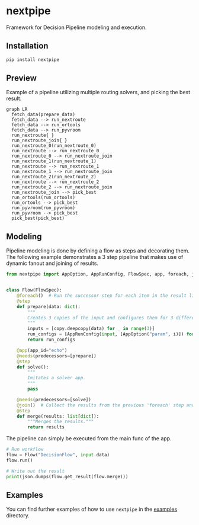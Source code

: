 # nextpipe

Framework for Decision Pipeline modeling and execution.

## Installation

```bash
pip install nextpipe
```

## Preview

Example of a pipeline utilizing multiple routing solvers, and picking the best result.

```mermaid
graph LR
  fetch_data(prepare_data)
  fetch_data --> run_nextroute
  fetch_data --> run_ortools
  fetch_data --> run_pyvroom
  run_nextroute{ }
  run_nextroute_join{ }
  run_nextroute_0(run_nextroute_0)
  run_nextroute --> run_nextroute_0
  run_nextroute_0 --> run_nextroute_join
  run_nextroute_1(run_nextroute_1)
  run_nextroute --> run_nextroute_1
  run_nextroute_1 --> run_nextroute_join
  run_nextroute_2(run_nextroute_2)
  run_nextroute --> run_nextroute_2
  run_nextroute_2 --> run_nextroute_join
  run_nextroute_join --> pick_best
  run_ortools(run_ortools)
  run_ortools --> pick_best
  run_pyvroom(run_pyvroom)
  run_pyvroom --> pick_best
  pick_best(pick_best)
```

## Modeling

Pipeline modeling is done by defining a flow as steps and decorating them.
The following example demonstrates a 3 step pipeline that makes use of dynamic fanout and joining of results.

```python
from nextpipe import AppOption, AppRunConfig, FlowSpec, app, foreach, join, needs, step


class Flow(FlowSpec):
    @foreach()  # Run the successor step for each item in the result list of this step
    @step
    def prepare(data: dict):
        """
        Creates 3 copies of the input and configures them for 3 different app parameters.
        """
        inputs = [copy.deepcopy(data) for _ in range(3)]
        run_configs = [AppRunConfig(input, [AppOption("param", i)]) for i, input in enumerate(inputs)]
        return run_configs

    @app(app_id="echo")
    @needs(predecessors=[prepare])
    @step
    def solve():
        """
        Imitates a solver app.
        """
        pass

    @needs(predecessors=[solve])
    @join()  # Collect the results from the previous 'foreach' step and combine them into a list passed as the arg
    @step
    def merge(results: list[dict]):
        """Merges the results."""
        return results
```

The pipeline can simply be executed from the main func of the app.

```python
# Run workflow
flow = Flow("DecisionFlow", input.data)
flow.run()

# Write out the result
print(json.dumps(flow.get_result(flow.merge)))
```

## Examples

You can find further examples of how to use `nextpipe` in the [examples](./examples) directory.
